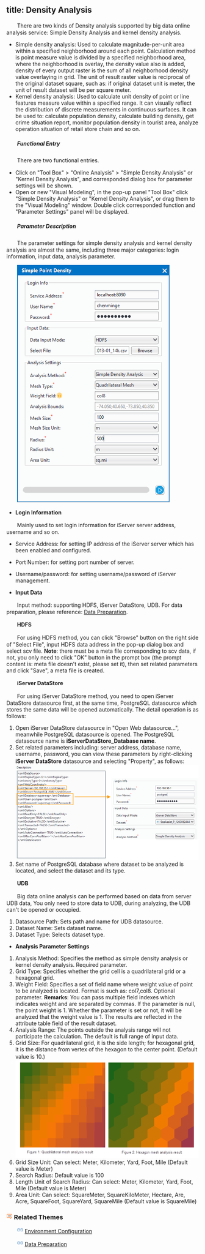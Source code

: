 title: Density Analysis
---

　　There are two kinds of Density analysis supported by big data online analysis service: Simple Density Analysis and kernel density analysis.

- Simple density analysis: Used to calculate magnitude-per-unit area within a specified neighborhood around each point. Calculation method is point measure value is divided by a specified neighborhood area, where the neighborhood is overlay, the density value also is added, density of every output raster is the sum of all neighborhood density value overlaying in grid. The unit of result raster value is reciprocal of the original dataset square, such as: if original dataset unit is meter, the unit of result dataset will be per square meter. 
- Kernel density analysis: Used to calculate unit density of point or line features measure value within a specified range. It can visually reflect the distribution of discrete measurements in continuous surfaces. It can be used to: calculate population density, calculate building density, get crime situation report, monitor population density in tourist area, analyze operation situation of retail store chain and so on.


##### 　　Functional Entry

　　There are two functional entries.

- Click on "Tool Box" > "Online Analysis" > "Simple Density Analysis" or "Kernel Density Analysis", and corresponded dialog box for parameter settings will be shown.
- Open or new "Visual Modeling", in the pop-up panel "Tool Box" click "Simple Density Analysis" or "Kernel Density Analysis", or drag them to the "Visual Modeling" window. Double click corresponded function and "Parameter Settings" panel will be displayed.

##### 　　Parameter Description

　　The parameter settings for simple density analysis and kernel density analysis are almost the same, including three major categories: login information, input data, analysis parameter.

　　![](img/DensityAnalysis.png)

- **Login Information**

　　Mainly used to set login information for iServer server address, username and so on.

  - Service Address: for setting IP address of the iServer server which has been enabled and configured.
  - Port Number: for setting port number of server.
  - Username/password: for setting username/password of iServer management.

- **Input Data**

　　Input method: supporting HDFS, iServer DataStore, UDB. For data preparation, please reference: [Data Preparation](DataPreparation.html).

　　**HDFS**

　　For using HDFS method, you can click "Browse" button on the right side of "Select File", input HDFS data address in the pop-up dialog box and select scv file. **Note**: there must be a meta file corresponding to scv data, if not, you only need to click "OK" button in the prompt box (the prompt content is: meta file doesn't exist, please set it), then set related parameters and click "Save", a meta file is created.

　　**iServer DataStore**

　　For using iServer DataStore method, you need to open iServer DataStore datasource first, at the same time, PostgreSQL datasource which stores the same data will be opened automatically. The detail operation is as follows:


1. Open iServer DataStore datasource in "Open Web datasource...", meanwhile PostgreSQL datasource is opened. The PostgreSQL datasource name is **iServerDataStore_Database name**.
2. Set related parameters including: server address, database name, username, password, you can view these parameters by right-clicking **iServer DataStore** datasource and selecting "Property", as follows:
　　![](img/BDSProperty.png)
3. Set name of PostgreSQL database where dataset to be analyzed is located, and select the dataset and its type.

　　**UDB**

　　Big data online analysis can be performed based on data from server UDB data, You only need to store data to UDB, during analyzing, the UDB can't be opened or occupied.

1. Datasource Path: Sets path and name for UDB datasource.
2. Dataset Name: Sets dataset name.
3. Dataset Type: Selects dataset type.


- **Analysis Parameter Settings**

1. Analysis Method: Specifies the method as simple density analysis or kernel density analysis. Required parameter.
2. Grid Type: Specifies whether the grid cell is a quadrilateral grid or a hexagonal grid.
3. Weight Field: Specifies a set of field name where weight value of point to be analyzed is located. Format is such as: col7,col8. Optional parameter. **Remarks**: You can pass multiple field indexes which indicates weight and are separated by commas. If the parameter is null, the point weight is 1. Whether the parameter is set or not, it will be analyzed that the weight value is 1. The results are reflected in the attribute table field of the result dataset.
4. Analysis Range: The points outside the analysis range will not participate the calculation. The default is full range of input data.
5. Grid Size: For quadrilateral grid, it is the side length; for hexagonal grid, it is the distance from vertex of the hexagon to the center point. (Default value is 10.)
　　![](img/DensityAnalysisGridType.png)
6. Grid Size Unit: Can select: Meter, Kilometer, Yard, Foot, Mile (Default value is Meter)
7. Search Radius: Default value is 100
8. Length Unit of Search Radius: Can select: Meter, Kilometer, Yard, Foot, Mile (Default value is Meter)
9. Area Unit: Can select: SquareMeter, SquareKiloMeter, Hectare, Are, Acre, SquareFoot, SquareYard, SquareMile (Default value is SquareMile)


### ![](../img/seealso.png) Related Themes

　　![](../img/smalltitle.png) [Environment Configuration](BigDataAnalysisEnvironmentConfiguration.html)

　　![](../img/smalltitle.png) [Data Preparation](DataPreparation.html)

